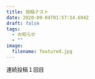 ```yaml
---
title: 投稿テスト
date: 2020-09-04T01:57:14.694Z
draft: false
tags:
  - お知らせ
  - ""
image:
  filename: featured.jpg
---
```

連続投稿１回目